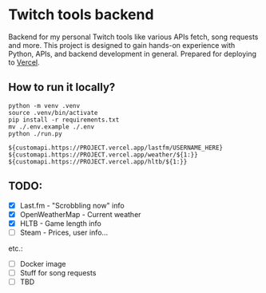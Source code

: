# Twitch tools backend

Backend for my personal Twitch tools like various APIs fetch, song requests and more. This project is designed to gain hands-on experience with Python, APIs, and backend development in general. Prepared for deploying to [Vercel](https://vercel.com).

## How to run it locally?

```
python -m venv .venv
source .venv/bin/activate
pip install -r requirements.txt
mv ./.env.example ./.env
python ./run.py
```

```
${customapi.https://PROJECT.vercel.app/lastfm/USERNAME_HERE}
${customapi.https://PROJECT.vercel.app/weather/${1:}}
${customapi.https://PROJECT.vercel.app/hltb/${1:}}
```

## TODO:

- [x] Last.fm - "Scrobbling now" info
- [x] OpenWeatherMap - Current weather
- [x] HLTB - Game length info
- [ ] Steam - Prices, user info...

etc.:

- [ ] Docker image
- [ ] Stuff for song requests
- [ ] TBD
